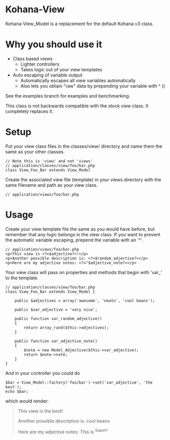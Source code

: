 Kohana-View
============

Kohana-View_Model is a replacement for the default Kohana v3 class.

Why you should use it
============

 - Class based views
   - Lighter controllers
   - Takes logic out of your view templates
 - Auto escaping of variable output
   - Automatically escapes all view variables automatically
   - Also lets you obtain "raw" data by prepending your variable with ^ (<?=^$foobar?>)

See the examples branch for examples and benchmarking.

This class is not backwards compatible with the stock view class. It completely replaces it.

Setup
============

Put your view class files in the classes/view/ directory and name them the same as your other classes.

	// Note this is 'view' and not 'views'
	// application/classes/view/foo/bar.php
	class View_Foo_Bar extends View_Model

Create the associated view file (template) in your views directory with the same filename and path as your view class.

	// application/views/foo/bar.php

Usage
============

Create your view template file the same as you would have before, but remember that any logic belongs in the view class.  If you want to prevent the automatic variable escaping, prepend the variable with an '^'.

	// application/views/foo/bar.php
	<p>This view is <?=$adjective?>!</p>
	<p>Another possible description is: <?=$random_adjective?></p>
	<p>Here are my adjective notes: <?=^$adjective_note?></p>

Your view class will pass on properties and methods that begin with 'var_' to the template.

	// application/classes/view/foo/bar.php
	class View_Foo_Bar extends View_Model {

		public $adjectives = array('awesome', 'neato', 'cool beans');

		public $var_adjective = 'very nice';

		public function var_random_adjective()
		{
			return array_rand($this->adjectives);
		}

		public function var_adjective_note()
		{
			$note = new Model_Adjective($this->var_adjective);
			return $note->note;
		}
	}

And in your controller you could do

	$bar = View_Model::factory('foo/bar')->set('var_adjective', 'the best');
	echo $bar;

which would render:

> This view is the best!
>
> Another possible description is: cool beans
>
> Here are my adjective notes: This is <sup>Super!!</sup>
